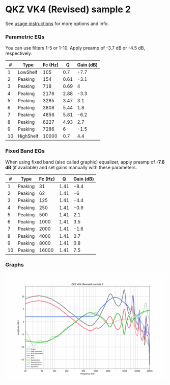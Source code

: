 # QKZ VK4 (Revised) sample 2
See [usage instructions](https://github.com/jaakkopasanen/AutoEq#usage) for more options and info.

### Parametric EQs
You can use filters 1-5 or 1-10. Apply preamp of -3.7 dB or -4.5 dB, respectively.

|   # | Type      |   Fc (Hz) |    Q |   Gain (dB) |
|-----|-----------|-----------|------|-------------|
|   1 | LowShelf  |       105 | 0.7  |        -7.7 |
|   2 | Peaking   |       154 | 0.61 |        -3.1 |
|   3 | Peaking   |       718 | 0.69 |         4   |
|   4 | Peaking   |      2176 | 2.88 |        -3.3 |
|   5 | Peaking   |      3265 | 3.47 |         3.1 |
|   6 | Peaking   |      3808 | 5.44 |         1.8 |
|   7 | Peaking   |      4856 | 5.81 |        -6.2 |
|   8 | Peaking   |      6227 | 4.93 |         2.7 |
|   9 | Peaking   |      7286 | 6    |        -1.5 |
|  10 | HighShelf |     10000 | 0.7  |         4.4 |

### Fixed Band EQs
When using fixed band (also called graphic) equalizer, apply preamp of **-7.6 dB** (if available) and set gains manually with these parameters.

|   # | Type    |   Fc (Hz) |    Q |   Gain (dB) |
|-----|---------|-----------|------|-------------|
|   1 | Peaking |        31 | 1.41 |        -8.4 |
|   2 | Peaking |        62 | 1.41 |        -6   |
|   3 | Peaking |       125 | 1.41 |        -4.4 |
|   4 | Peaking |       250 | 1.41 |        -0.9 |
|   5 | Peaking |       500 | 1.41 |         2.1 |
|   6 | Peaking |      1000 | 1.41 |         3.5 |
|   7 | Peaking |      2000 | 1.41 |        -1.6 |
|   8 | Peaking |      4000 | 1.41 |         0.7 |
|   9 | Peaking |      8000 | 1.41 |         0.8 |
|  10 | Peaking |     16000 | 1.41 |         7.5 |

### Graphs
![](./QKZ%20VK4%20(Revised)%20sample%202.png)
